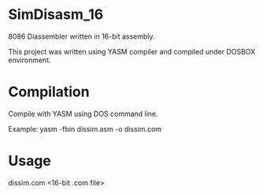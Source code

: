 # SimDisasm_16
8086 Diassembler written in 16-bit assembly.

This project was written using YASM compiler and compiled under DOSBOX environment.

# Compilation

Compile with YASM using DOS command line.

Example: yasm -fbin dissim.asm -o dissim.com

# Usage

dissim.com <16-bit .com file>
